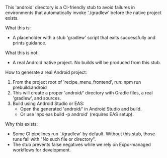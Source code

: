 This 'android' directory is a CI-friendly stub to avoid failures in environments that automatically invoke './gradlew' before the native project exists.

What this is:
- A placeholder with a stub 'gradlew' script that exits successfully and prints guidance.

What this is not:
- A real Android native project. No builds will be produced from this stub.

How to generate a real Android project:
1) From the project root of 'recipe_menu_frontend', run:
   npm run prebuild:android
2) This will create a proper 'android/' directory with Gradle files, a real 'gradlew', and sources.
3) Build using Android Studio or EAS:
   - Open the generated 'android/' in Android Studio and build.
   - Or use 'npx eas build -p android' (requires EAS setup).

Why this exists:
- Some CI pipelines run './gradlew' by default. Without this stub, those runs fail with "No such file or directory".
- The stub prevents false negatives while we rely on Expo-managed workflows for development.
